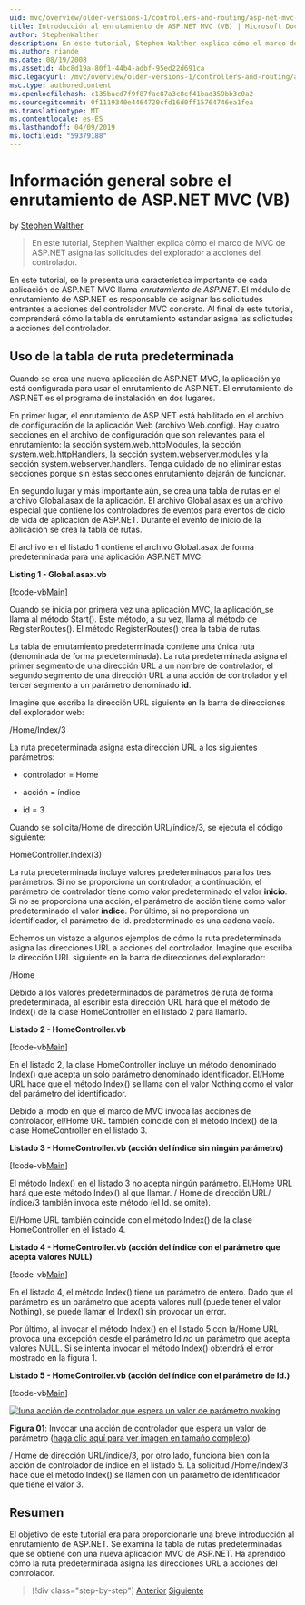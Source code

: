 ```yaml
---
uid: mvc/overview/older-versions-1/controllers-and-routing/asp-net-mvc-routing-overview-vb
title: Introducción al enrutamiento de ASP.NET MVC (VB) | Microsoft Docs
author: StephenWalther
description: En este tutorial, Stephen Walther explica cómo el marco de MVC de ASP.NET asigna las solicitudes del explorador a acciones del controlador.
ms.author: riande
ms.date: 08/19/2008
ms.assetid: 4bc8d19a-80f1-44b4-adbf-95ed22d691ca
msc.legacyurl: /mvc/overview/older-versions-1/controllers-and-routing/asp-net-mvc-routing-overview-vb
msc.type: authoredcontent
ms.openlocfilehash: c135bacd7f9f87fac87a3c8cf41bad359bb3c0a2
ms.sourcegitcommit: 0f1119340e4464720cfd16d0ff15764746ea1fea
ms.translationtype: MT
ms.contentlocale: es-ES
ms.lasthandoff: 04/09/2019
ms.locfileid: "59379188"
---
```

# <a name="aspnet-mvc-routing-overview-vb"></a>Información general sobre el enrutamiento de ASP.NET MVC (VB)

by [Stephen Walther](https://github.com/StephenWalther)

> En este tutorial, Stephen Walther explica cómo el marco de MVC de ASP.NET asigna las solicitudes del explorador a acciones del controlador.


En este tutorial, se le presenta una característica importante de cada aplicación de ASP.NET MVC llama *enrutamiento de ASP.NET*. El módulo de enrutamiento de ASP.NET es responsable de asignar las solicitudes entrantes a acciones del controlador MVC concreto. Al final de este tutorial, comprenderá cómo la tabla de enrutamiento estándar asigna las solicitudes a acciones del controlador.

## <a name="using-the-default-route-table"></a>Uso de la tabla de ruta predeterminada

Cuando se crea una nueva aplicación de ASP.NET MVC, la aplicación ya está configurada para usar el enrutamiento de ASP.NET. El enrutamiento de ASP.NET es el programa de instalación en dos lugares.

En primer lugar, el enrutamiento de ASP.NET está habilitado en el archivo de configuración de la aplicación Web (archivo Web.config). Hay cuatro secciones en el archivo de configuración que son relevantes para el enrutamiento: la sección system.web.httpModules, la sección system.web.httpHandlers, la sección system.webserver.modules y la sección system.webserver.handlers. Tenga cuidado de no eliminar estas secciones porque sin estas secciones enrutamiento dejarán de funcionar.

En segundo lugar y más importante aún, se crea una tabla de rutas en el archivo Global.asax de la aplicación. El archivo Global.asax es un archivo especial que contiene los controladores de eventos para eventos de ciclo de vida de aplicación de ASP.NET. Durante el evento de inicio de la aplicación se crea la tabla de rutas.

El archivo en el listado 1 contiene el archivo Global.asax de forma predeterminada para una aplicación ASP.NET MVC.

**Listing 1 - Global.asax.vb**

[!code-vb[Main](asp-net-mvc-routing-overview-vb/samples/sample1.vb)]

Cuando se inicia por primera vez una aplicación MVC, la aplicación\_se llama al método Start(). Este método, a su vez, llama al método de RegisterRoutes(). El método RegisterRoutes() crea la tabla de rutas.

La tabla de enrutamiento predeterminada contiene una única ruta (denominada de forma predeterminada). La ruta predeterminada asigna el primer segmento de una dirección URL a un nombre de controlador, el segundo segmento de una dirección URL a una acción de controlador y el tercer segmento a un parámetro denominado **id**.

Imagine que escriba la dirección URL siguiente en la barra de direcciones del explorador web:

/Home/Index/3

La ruta predeterminada asigna esta dirección URL a los siguientes parámetros:

- controlador = Home

- acción = índice

- id = 3

Cuando se solicita/Home de dirección URL/índice/3, se ejecuta el código siguiente:

HomeController.Index(3)

La ruta predeterminada incluye valores predeterminados para los tres parámetros. Si no se proporciona un controlador, a continuación, el parámetro de controlador tiene como valor predeterminado el valor **inicio**. Si no se proporciona una acción, el parámetro de acción tiene como valor predeterminado el valor **índice**. Por último, si no proporciona un identificador, el parámetro de Id. predeterminado es una cadena vacía.

Echemos un vistazo a algunos ejemplos de cómo la ruta predeterminada asigna las direcciones URL a acciones del controlador. Imagine que escriba la dirección URL siguiente en la barra de direcciones del explorador:

/Home

Debido a los valores predeterminados de parámetros de ruta de forma predeterminada, al escribir esta dirección URL hará que el método de Index() de la clase HomeController en el listado 2 para llamarlo.

**Listado 2 - HomeController.vb**

[!code-vb[Main](asp-net-mvc-routing-overview-vb/samples/sample2.vb)]

En el listado 2, la clase HomeController incluye un método denominado Index() que acepta un solo parámetro denominado identificador. El/Home URL hace que el método Index() se llama con el valor Nothing como el valor del parámetro del identificador.

Debido al modo en que el marco de MVC invoca las acciones de controlador, el/Home URL también coincide con el método Index() de la clase HomeController en el listado 3.

**Listado 3 - HomeController.vb (acción del índice sin ningún parámetro)**

[!code-vb[Main](asp-net-mvc-routing-overview-vb/samples/sample3.vb)]

El método Index() en el listado 3 no acepta ningún parámetro. El/Home URL hará que este método Index() al que llamar. / Home de dirección URL/índice/3 también invoca este método (el Id. se omite).

El/Home URL también coincide con el método Index() de la clase HomeController en el listado 4.

**Listado 4 - HomeController.vb (acción del índice con el parámetro que acepta valores NULL)**

[!code-vb[Main](asp-net-mvc-routing-overview-vb/samples/sample4.vb)]

En el listado 4, el método Index() tiene un parámetro de entero. Dado que el parámetro es un parámetro que acepta valores null (puede tener el valor Nothing), se puede llamar el Index() sin provocar un error.

Por último, al invocar el método Index() en el listado 5 con la/Home URL provoca una excepción desde el parámetro Id *no* un parámetro que acepta valores NULL. Si se intenta invocar el método Index() obtendrá el error mostrado en la figura 1.

**Listado 5 - HomeController.vb (acción del índice con el parámetro de Id.)**

[!code-vb[Main](asp-net-mvc-routing-overview-vb/samples/sample5.vb)]


[![Iuna acción de controlador que espera un valor de parámetro nvoking](asp-net-mvc-routing-overview-vb/_static/image1.jpg)](asp-net-mvc-routing-overview-vb/_static/image1.png)

**Figura 01**: Invocar una acción de controlador que espera un valor de parámetro ([haga clic aquí para ver imagen en tamaño completo](asp-net-mvc-routing-overview-vb/_static/image2.png))


/ Home de dirección URL/índice/3, por otro lado, funciona bien con la acción de controlador de índice en el listado 5. La solicitud /Home/Index/3 hace que el método Index() se llamen con un parámetro de identificador que tiene el valor 3.

## <a name="summary"></a>Resumen

El objetivo de este tutorial era para proporcionarle una breve introducción al enrutamiento de ASP.NET. Se examina la tabla de rutas predeterminadas que se obtiene con una nueva aplicación MVC de ASP.NET. Ha aprendido cómo la ruta predeterminada asigna las direcciones URL a acciones del controlador.

> [!div class="step-by-step"]
> [Anterior](creating-an-action-cs.md)
> [Siguiente](understanding-action-filters-vb.md)
